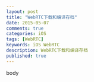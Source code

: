 ```yaml
---
layout: post
title: "WebRTC下载和编译存档"
date: 2015-05-07
comments: true
categories: iOS
tags: [WebRTC]
keywords: iOS WebRTC 
description: WebRTC下载和编译存档
published: true
---
```


body
